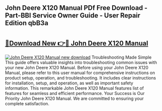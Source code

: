 ## John Deere X120 Manual PDf Free Download - Part-BBI Service Owner Guide - User Repair Edition qbB3a

# <h2><a href="http://bc97285.oget.top/?id=John+Deere+X120+Manual">🔗Download New 👉🔴 John Deere X120 Manual</a></h2>

[![John Deere X120 Manual new download](https://i.imgur.com/5g1atiW.png)](http://bc97285.oget.top/?id=John+Deere+X120+Manual)
Troubleshooting Made Simple This guide offers valuable insights into troubleshooting common issues with your new John Deere X120 Manual. Before using your John Deere X120 Manual, please refer to this user manual for comprehensive instructions on product setup, operation, and troubleshooting. It includes clear instructions for installation, setup, and operation, as well as important safety information. This remarkable John Deere X120 Manual features list of features for seamless and efficient performance. Your Success is Our Priority John Deere X120 Manual. We are committed to ensuring your complete satisfaction.

